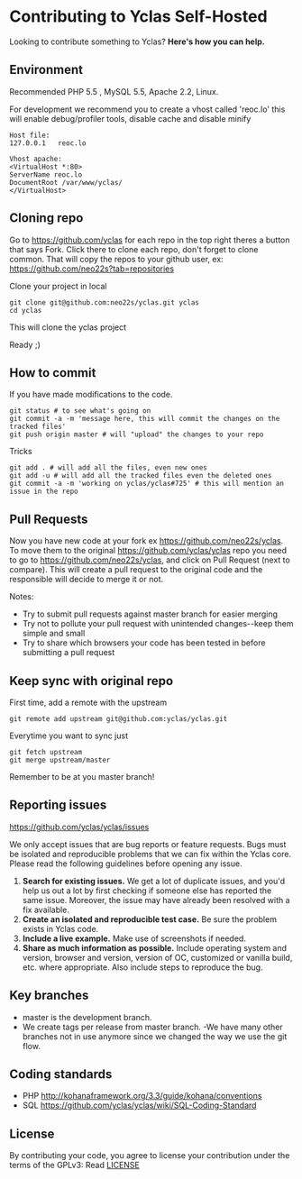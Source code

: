 # Contributing to Yclas Self-Hosted

Looking to contribute something to Yclas? **Here's how you can help.**

## Environment
Recommended PHP 5.5 , MySQL 5.5, Apache 2.2, Linux.

For development we recommend you to create a vhost called 'reoc.lo' this will enable debug/profiler tools, disable cache and disable minify

```
Host file:
127.0.0.1   reoc.lo
```

```
Vhost apache:
<VirtualHost *:80>
ServerName reoc.lo
DocumentRoot /var/www/yclas/
</VirtualHost>
```

## Cloning repo
Go to https://github.com/yclas for each repo in the top right theres a button that says Fork. Click there to clone each repo, don't forget to clone common. That will copy the repos to your github user, ex: https://github.com/neo22s?tab=repositories

Clone your project in local
```
git clone git@github.com:neo22s/yclas.git yclas
cd yclas
```

This will clone the yclas project



Ready ;)

## How to commit
If you have made modifications to the code.

```
git status # to see what's going on
git commit -a -m 'message here, this will commit the changes on the tracked files'
git push origin master # will "upload" the changes to your repo
```

Tricks
```
git add . # will add all the files, even new ones
git add -u # will add all the tracked files even the deleted ones
git commit -a -m 'working on yclas/yclas#725' # this will mention an issue in the repo
```


## Pull Requests

Now you have new code at your fork ex https://github.com/neo22s/yclas. To move them to the original https://github.com/yclas/yclas repo you need to go to https://github.com/neo22s/yclas, and click on Pull Request (next to compare). This will create a pull request to the original code and the responsible will decide to merge it or not.

Notes:
- Try to submit pull requests against master branch for easier merging
- Try not to pollute your pull request with unintended changes--keep them simple and small
- Try to share which browsers your code has been tested in before submitting a pull request

## Keep sync with original repo
First time, add a remote with the upstream
```
git remote add upstream git@github.com:yclas/yclas.git
```

Everytime you want to sync just
```
git fetch upstream
git merge upstream/master
```

Remember to be at you master branch!

## Reporting issues

https://github.com/yclas/yclas/issues

We only accept issues that are bug reports or feature requests. Bugs must be isolated and reproducible problems that we can fix within the Yclas core. Please read the following guidelines before opening any issue.

1. **Search for existing issues.** We get a lot of duplicate issues, and you'd help us out a lot by first checking if someone else has reported the same issue. Moreover, the issue may have already been resolved with a fix available.
2. **Create an isolated and reproducible test case.** Be sure the problem exists in Yclas code.
3. **Include a live example.** Make use of screenshots if needed.
4. **Share as much information as possible.** Include operating system and version, browser and version, version of OC, customized or vanilla build, etc. where appropriate. Also include steps to reproduce the bug.



## Key branches

- master is the development branch.
- We create tags per release from master branch.
 -We have many other branches not in use anymore since we changed the way we use the git flow.


## Coding standards

- PHP http://kohanaframework.org/3.3/guide/kohana/conventions
- SQL https://github.com/yclas/yclas/wiki/SQL-Coding-Standard

## License

By contributing your code, you agree to license your contribution under the terms of the GPLv3: Read [LICENSE](LICENSE)